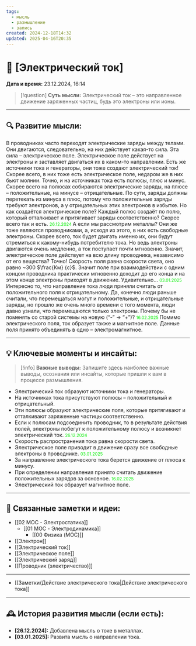 ```yaml
---
tags:
  - мысль
  - размышление
  - запись
created: 2024-12-18T14:32
updated: 2025-04-16T20:35
---
```


# 💭  [Электрический ток]

**Дата и время:** 23.12.2024, 16:14

> [!question] **Суть мысли:**
> Электрический ток – это направленное движение заряженных частиц, будь это электроны или ионы.

---

## 🔍 Развитие мысли:

 В проводниках часто переходят электрические заряды между телами. 
Они двигаются, следовательно, на них действует какая-то сила.
Эта сила – электрическое поле.
Электрическое поле действует на электроны и заставляет двигаться их в каком-то направлении.
Есть же источники тока и генераторы, они тоже создают электрический ток!
Скорее всего, в них тоже есть электрическое поле, недаром же в них бьют молнии.
Точно, и на источниках тока есть полюсы, плюс и минус.
Скорее всего на полюсах собираются электрические заряды, на плюсе – положительные, на минусе – отрицательные.
По сути, заряды должны перетекать из минуса в плюс, потому что положительные заряды требуют электронов, а у отрицательных этих электронов в избытке.
Но как создаётся электрическое поле? Каждый полюс создаёт по полю, который отталкивает и притягивает заряды соответственно?
Скорее всего так и есть.
<small> <font color=”green”> 26.12.2024 </font> </small>
А если мы рассмотрим металлы?
Они же тоже являются проводниками, а, исходя из этого, в них есть свободные электроны.
Скорее всего, ток будет двигать именно их, они будут стремиться к какому-нибудь потребителю тока.
Но ведь электроны двигаются очень медленно, а ток поступает почти мгновенно. Значит, электрическое поле действует на всю длину проводника, независимо от его вещества?
Точно! Скорость поля равна скорости света, оно равно ~300 $\frac{Км} {с}$.
Значит поле при взаимодействии с одним концом проводника практически мгновенно доходит до его конца и на этом конце электроны приходят в движение.
Удивительно…
<small> <font color=”green”> 03.01.2025 </font> </small>
Интересно то, что направление тока люди приняли считать от положительного поля к отрицательному. Да, конечно люди раньше считали, что перемещаться могут и положительные, и отрицательные заряды, но прошло же очень много времени с того момента, люди давно узнали, что перемещаются только электроны. Почему бы не поменять со старой системы на новую (“-” → “+”)?
<small> <font color=”green”> 16.02.2025 </font> </small>
Помимо электрического поля, ток образует также и магнитное поле. Данные поля принято объединять в одно – электромагнитное.

---

## 💡 Ключевые моменты и инсайты:

> [!info] **Важные выводы:**
> Запишите здесь наиболее важные выводы, осознания или инсайты, которые пришли к вам в процессе размышления.

- Электрический ток образуют источники тока и генераторы.
- На источниках тока присутствуют полюсы – положительный и отрицательный.
- Эти полюсы образуют электрические поля, которые притягивают и отталкивают заряженные частицы соответственно.
- Если к полюсам подсоединить проводник, то в результате действия полей, электроны побегут к положительному полюсу и возникнет электрический ток.
<small> <font color=”green”> 26.12.2024 </font> </small>
- Скорость распространения тока равна скорости света.
- Электрическое поле приводит в движение сразу все свободные электроны в проводнике.
<small> <font color=”green”> 03.01.2025 </font> </small>
- За направление электрического тока берется движение от плюса к минусу.
- При определении направления принято считать движение положительных зарядов за основное.
<small> <font color=”green”> 16.02.2025 </font> </small>
- Электрический ток образует магнитное поле.

---
## 🔄 Связанные заметки и идеи:

- [[02 MOC - Электростатика]]
	- [[01 MOC - Электродинамика]]
		- [[00 Физика (MOC)]]
- [[Электрон]]
- [[Электрический ток]]
- [[Электрическое поле]]
- [[Электрический заряд]]
- [[Проводник (электричество)]]

- - - 
- [[Заметки/Действие электрического тока|Действие электрического тока]]

---

## 🕰️ История развития мысли (если есть):

* **[26.12.2024]:**  Добавлена мысль о токе в металлах.
* **[03.01.2025]:**  Развита мысль о направлении тока.